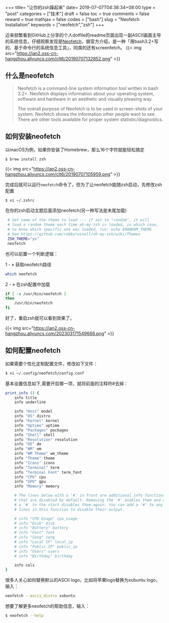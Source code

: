 +++
title= "让你的zsh躁起来"
date= 2019-07-07T04:38:34+08:00
type = "post"
categories = ["技术"]
draft = false
toc = true
comments = false
reward = true
mathjax = false
codes = ["bash"]
slug = "Neofetch Installation"
keywords = ["neofetch","zsh"]
+++

近来频繁看到GitHub上分享的个人dotfile的readme页面出现一副ASCII画面主导的系统信息，仔细观察发现是[Neofetch](https://github.com/dylanaraps/neofetch)，据官方介绍，是一种「用bash3.2+写的、基于命令行的系统信息工具」，同类的还有screenfetch。
{{< img src="https://ian2.oss-cn-hangzhou.aliyuncs.com/clt6/20190707132852.png" >}}

<!--more-->
## 什么是neofetch

>Neofetch is a command-line system information tool written in bash 3.2+. Neofetch displays information about your operating system, software and hardware in an aesthetic and visually pleasing way.
>
>The overall purpose of Neofetch is to be used in screen-shots of your system. Neofetch shows the information other people want to see. There are other tools available for proper system statistic/diagnostics.

## 如何安装neofetch
以macOS为例，如果你安装了Homebrew，那么16个字符就能轻松搞定

```bash
$ brew install zsh
```
{{< img src="https://ian2.oss-cn-hangzhou.aliyuncs.com/clt6/20190707105959.png" >}}

完成后就可以运行`neofetch`命令了，但为了让neofetch能随zsh启动，先修改zsh配置

```bash
$ vi ~/.zshrc
```
在你的zsh启动主题后面添加neofetch(另一种写法是末尾加载)

```bash
 # Set name of the theme to load --- if set to "random", it will
 # load a random theme each time oh-my-zsh is loaded, in which case,
 # to know which specific one was loaded, run: echo $RANDOM_THEME
 # See https://github.com/robbyrussell/oh-my-zsh/wiki/Themes
 ZSH_THEME="ys"
 neofetch
 ```
也可以前置一个判断逻辑：

1 - » 获取neofetch路径
```bash
which neofetch
```

2 - » 在zsh配置中加载
```bash
if [ -x /usr/bin/neofetch ]
then
    /usr/bin/neofetch
fi
```

好了，重启zsh就可以看到效果了。


{{< img src="https://ian2.oss-cn-hangzhou.aliyuncs.com/202303171549666.png" >}}

## 如何配置neofetch

如果需要个性化定制配置文件，修改如下文件：

```bash
$ vi ~/.config/neofetch/config.conf
```

基本设置信息如下,需要开启哪一项，就将前面的注释符#去掉：

```bash
print_info () {
    info title
    info underline

    info "Host" model
    info "OS" distro
    info "Kernel" kernel
    info "Uptime" uptime
    info "Packages" packages
    info "Shell" shell
    info "Resolution" resolution
    info "DE" de
    info "WM" wm
    info "WM Theme" wm_theme
    info "Theme" theme
    info "Icons" icons
    info "Terminal" term
    info "Terminal Font" term_font
    info "CPU" cpu
    info "GPU" gpu
    info "Memory" memory

    # The lines below with a '#' in front are additional info functions
    # that are disabled by default. Removing the '#' enables them and adding
    # a '#' to the start disables them again. You can add a '#' to any of the
    # lines in this function to disable their output.

    # info "CPU Usage" cpu_usage
    # info "Disk" disk
    # info "Battery" battery
    # info "Font" font
    # info "Song" song
    # info "Local IP" local_ip
    # info "Public IP" public_ip
    # info "Users" users
    # info "Birthday" birthday

    info cols
}
```
很多人关心如何替换默认的ASCII logo，比如将苹果logo替换为xubuntu logo，输入：
```bash
neofetch --ascii_distro xubuntu
```

想要了解更多neofetch的帮助信息，输入：
```bash
$ neofetch --help
```
